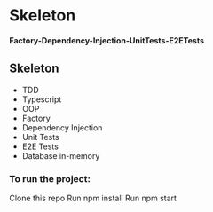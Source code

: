 # Skeleton 
#### Factory-Dependency-Injection-UnitTests-E2ETests

## Skeleton 
- TDD
- Typescript
- OOP
- Factory 
- Dependency Injection
- Unit Tests 
- E2E Tests
- Database in-memory

### To run the project:

Clone this repo
Run npm install
Run npm start
